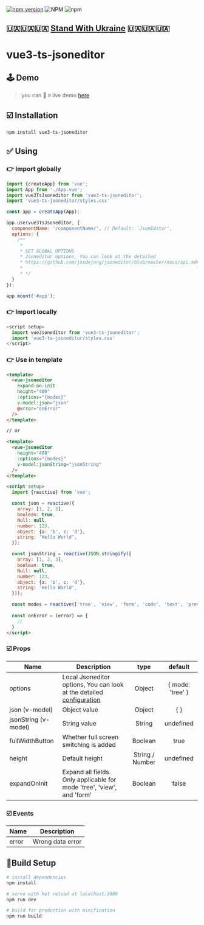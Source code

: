[![npm version](https://badge.fury.io/js/vue3-ts-jsoneditor.svg)](https://badge.fury.io/js/vue3-ts-jsoneditor)
![NPM](https://img.shields.io/npm/l/vue3-ts-jsoneditor)
![npm](https://img.shields.io/npm/dm/vue3-ts-jsoneditor)

## 🇺🇦🇺🇦🇺🇦 [Stand With Ukraine](https://www.standwithukraine.how/) 🇺🇦🇺🇦🇺🇦

# vue3-ts-jsoneditor

## 🕹 Demo

> you can 👀 a live demo [here](https://bestkolobok.github.io/vue3-jsoneditor/)

## ☑️ Installation

```bash
npm install vue3-ts-jsoneditor
```

## ✅ Using

### 👉 Import globally

```javascript
import {createApp} from 'vue';
import App from './App.vue';
import vue3TsJsoneditor from 'vue3-ts-jsoneditor';
import 'vue3-ts-jsoneditor/styles.css'

const app = createApp(App);

app.use(vue3TsJsoneditor, {
  componentName: '/componentName/', // Default: 'JsonEditor',
  options: {
    /**
     *
     * SET GLOBAL OPTIONS
     * Jsoneditor options, You can look at the detailed
     * https://github.com/josdejong/jsoneditor/blob/master/docs/api.md#configuration-options?blank
     *
     * */
  }
});

app.mount('#app');
```

### 👉 Import locally

```javascript
<script setup>
  import vueJsoneditor from 'vue3-ts-jsoneditor';
  import 'vue3-ts-jsoneditor/styles.css'
</script>
```

### 👉 Use in template

```html
<template>
  <vue-jsoneditor 
    expand-on-init 
    height="400" 
    :options="{modes}" 
    v-model:json="json" 
    @error="onError" 
  />
</template>

// or

<template>
  <vue-jsoneditor
    height="400" 
    :options="{modes}" 
    v-model:jsonString="jsonString"
  />
</template>

<script setup>
  import {reactive} from 'vue';

  const json = reactive({
    array: [1, 2, 3],
    boolean: true,
    Null: null,
    number: 123,
    object: {a: 'b', c: 'd'},
    string: 'Hello World',
  });

  const jsonString = reactive(JSON.stringify({
    array: [1, 2, 3],
    boolean: true,
    Null: null,
    number: 123,
    object: {a: 'b', c: 'd'},
    string: 'Hello World',
  }));

  const modes = reactive(['tree', 'view', 'form', 'code', 'text', 'preview']);
  
  const onError = (error) => {
    //
  }
</script>
```
### ☑️ Props
| Name                  | Description                                                                                                                                                           | type            | default             |
| --------------        | --------------------------------------------------------------------------------------------------------------------------------------------------------------------- | :------------:  | :-----------------: |
| options               | Local Jsoneditor options, You can look at the detailed  [configuration](https://github.com/josdejong/jsoneditor/blob/master/docs/api.md#configuration-options?blank)  | Object          | { mode: 'tree' }    |
| json (v-model)        | Object value                                                                                                                                                          | Object          | { }                 |
| jsonString (v-model)  | String value                                                                                                                                                          | String          | undefined           |
| fullWidthButton       | Whether full screen switching is added                                                                                                                                | Boolean         | true                |
| height                | Default height                                                                                                                                                        | String / Number | undefined           |
| expandOnInit          | Expand all fields. Only applicable for mode 'tree', 'view', and 'form'                                                                                                | Boolean         | false               | 

### ☑️ Events
| Name  | Description      |
| ----- | --------------   |
| error | Wrong data error |

## 🔨Build Setup

``` bash
# install dependencies
npm install

# serve with hot reload at localhost:3080
npm run dev

# build for production with minification
npm run build